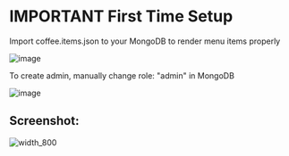 # IMPORTANT First Time Setup
Import coffee.items.json to your MongoDB to render menu items properly

![image](https://github.com/schiWasTaken/coffeeshop/assets/20739822/3e8bf692-d28e-4315-9bb4-b5726b1f0c2b)

To create admin, manually change role: "admin" in MongoDB

![image](https://github.com/schiWasTaken/coffeeshop/assets/20739822/7a986e40-8d59-49eb-81e5-4795a5089855)


## Screenshot:

![width_800](https://github.com/user-attachments/assets/225c2da2-5a65-4c13-8308-654860c6c274)
